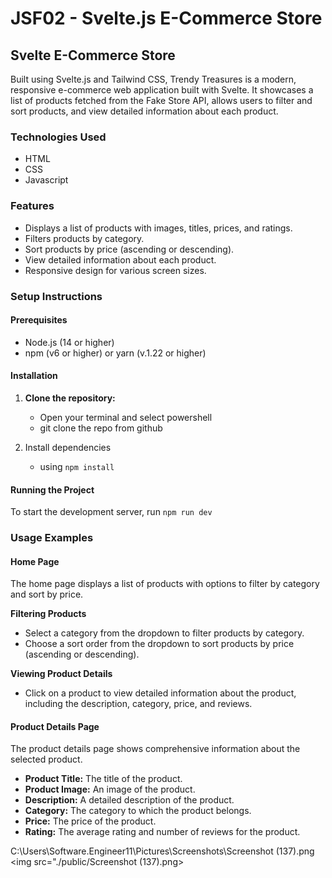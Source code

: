 # JSF02 - Svelte.js E-Commerce Store

## Svelte E-Commerce Store

Built using Svelte.js and Tailwind CSS, Trendy Treasures is a modern, responsive e-commerce web application built with Svelte. It showcases a list of products fetched from the Fake Store API, allows users to filter and sort products, and view detailed information about each product.

### Technologies Used

- HTML
- CSS
- Javascript

### Features

- Displays a list of products with images, titles, prices, and ratings.
- Filters products by category.
- Sort products by price (ascending or descending).
- View detailed information about each product.
- Responsive design for various screen sizes.

### Setup Instructions

#### Prerequisites

- Node.js (14 or higher)
- npm (v6 or higher) or yarn (v.1.22 or higher)

#### Installation

1. **Clone the repository:**
   - Open your terminal and select powershell
   - git clone the repo from github
   
2. Install dependencies
   - using `npm install`

#### Running the Project

To start the development server, run `npm run dev`

### Usage Examples

#### Home Page

The home page displays a list of products with options to filter by category and sort by price.

**Filtering Products**

- Select a category from the dropdown to filter products by category.
- Choose a sort order from the dropdown to sort products by price (ascending or descending).

**Viewing Product Details**

- Click on a product to view detailed information about the product, including the description, category, price, and reviews.

#### Product Details Page

The product details page shows comprehensive information about the selected product.

- **Product Title:** The title of the product.
- **Product Image:** An image of the product.
- **Description:** A detailed description of the product.
- **Category:** The category to which the product belongs.
- **Price:** The price of the product.
- **Rating:** The average rating and number of reviews for the product.

C:\Users\Software.Engineer11\Pictures\Screenshots\Screenshot (137).png
<img src="./public/Screenshot (137).png>
